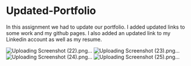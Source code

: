 # Updated-Portfolio
In this assignment we had to update our portfolio. I added updated links to some work and my github pages. I also added an updated link to my Linkedin account as well as my resume. 

![Uploading Screenshot (22).png…]()
![Uploading Screenshot (23).png…]()
![Uploading Screenshot (24).png…]()
![Uploading Screenshot (25).png…]()
